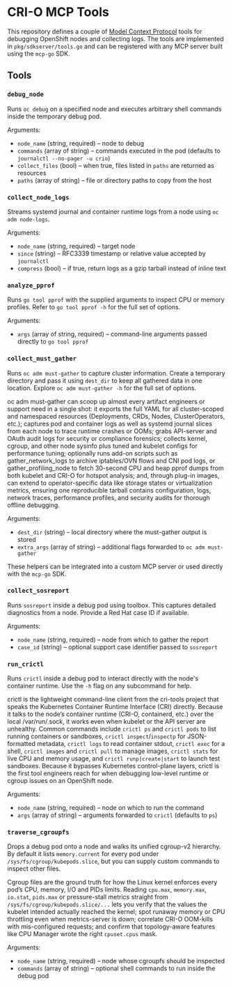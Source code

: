 # CRI-O MCP Tools

This repository defines a couple of [Model Context Protocol](https://github.com/mark3labs/mcp-go) tools for debugging OpenShift nodes and collecting logs. The tools are implemented in `pkg/sdkserver/tools.go` and can be registered with any MCP server built using the `mcp-go` SDK.

## Tools

### `debug_node`
Runs `oc debug` on a specified node and executes arbitrary shell commands inside the temporary debug pod.

Arguments:
- `node_name` (string, required) – node to debug
- `commands` (array of string) – commands executed in the pod (defaults to `journalctl --no-pager -u crio`)
- `collect_files` (bool) – when true, files listed in `paths` are returned as resources
- `paths` (array of string) – file or directory paths to copy from the host

### `collect_node_logs`
Streams systemd journal and container runtime logs from a node using `oc adm node-logs`.

Arguments:
- `node_name` (string, required) – target node
- `since` (string) – RFC3339 timestamp or relative value accepted by `journalctl`
- `compress` (bool) – if true, return logs as a gzip tarball instead of inline text

### `analyze_pprof`
Runs `go tool pprof` with the supplied arguments to inspect CPU or memory profiles. Refer to `go tool pprof -h` for the full set of options.

Arguments:
- `args` (array of string, required) – command-line arguments passed directly to `go tool pprof`

### `collect_must_gather`
Runs `oc adm must-gather` to capture cluster information. Create a temporary directory and pass it using `dest_dir` to keep all gathered data in one location. Explore `oc adm must-gather -h` for the full set of options.

oc adm must-gather can scoop up almost every artifact engineers or support need in a single shot: it exports the full YAML for all cluster-scoped and namespaced resources (Deployments, CRDs, Nodes, ClusterOperators, etc.); captures pod and container logs as well as systemd journal slices from each node to trace runtime crashes or OOMs; grabs API-server and OAuth audit logs for security or compliance forensics; collects kernel, cgroup, and other node sysinfo plus tuned and kubelet configs for performance tuning; optionally runs add-on scripts such as gather_network_logs to archive iptables/OVN flows and CNI pod logs, or gather_profiling_node to fetch 30-second CPU and heap pprof dumps from both kubelet and CRI-O for hotspot analysis; and, through plug-in images, can extend to operator-specific data like storage states or virtualization metrics, ensuring one reproducible tarball contains configuration, logs, network traces, performance profiles, and security audits for thorough offline debugging.

Arguments:
- `dest_dir` (string) – local directory where the must-gather output is stored
- `extra_args` (array of string) – additional flags forwarded to `oc adm must-gather`

These helpers can be integrated into a custom MCP server or used directly with the `mcp-go` SDK.

### `collect_sosreport`
Runs `sosreport` inside a debug pod using toolbox. This captures detailed diagnostics from a node. Provide a Red Hat case ID if available.

Arguments:
- `node_name` (string, required) – node from which to gather the report
- `case_id` (string) – optional support case identifier passed to `sosreport`

### `run_crictl`
Runs `crictl` inside a debug pod to interact directly with the node's container runtime. Use the `-h` flag on any subcommand for help.

crictl is the lightweight command-line client from the cri-tools project that
speaks the Kubernetes Container Runtime Interface (CRI) directly.  Because it
talks to the node’s container runtime (CRI-O, containerd, etc.) over the local
/var/run/<runtime>.sock, it works even when kubelet or the API server are
unhealthy.  Common commands include `crictl ps` and `crictl pods` to list
running containers or sandboxes, `crictl inspect`/`inspectp` for JSON-formatted
metadata, `crictl logs` to read container stdout, `crictl exec` for a shell,
`crictl images` and `crictl pull` to manage images, `crictl stats` for live CPU
and memory usage, and `crictl runp|create|start` to launch test sandboxes.
Because it bypasses Kubernetes control-plane layers, crictl is the first tool
engineers reach for when debugging low-level runtime or cgroup issues on an
OpenShift node.

Arguments:
- `node_name` (string, required) – node on which to run the command
- `args` (array of string) – arguments forwarded to `crictl` (defaults to `ps`)

### `traverse_cgroupfs`
Drops a debug pod onto a node and walks its unified cgroup-v2 hierarchy. By default it lists `memory.current` for every pod under `/sys/fs/cgroup/kubepods.slice`, but you can supply custom commands to inspect other files.

Cgroup files are the ground truth for how the Linux kernel enforces every pod’s CPU, memory, I/O and PIDs limits. Reading `cpu.max`, `memory.max`, `io.stat`, `pids.max` or pressure-stall metrics straight from `/sys/fs/cgroup/kubepods.slice/...` lets you verify that the values the kubelet intended actually reached the kernel; spot runaway memory or CPU throttling even when metrics-server is down; correlate CRI-O OOM-kills with mis-configured requests; and confirm that topology-aware features like CPU Manager wrote the right `cpuset.cpus` mask.

Arguments:
- `node_name` (string, required) – node whose cgroupfs should be inspected
- `commands` (array of string) – optional shell commands to run inside the debug pod

